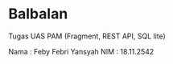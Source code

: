 # Balbalan

Tugas UAS PAM (Fragment, REST API, SQL lite)

Nama : Feby Febri Yansyah
NIM : 18.11.2542
